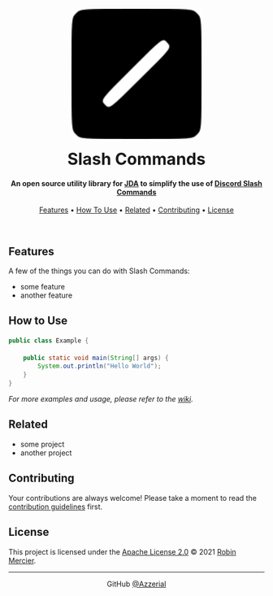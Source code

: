 <div align="center">
  <br>
  <img src="assets/icon.svg" alt="Slash Command icon" width="256">
  <br>
  <br>
  <b style="font-size:32px;">Slash Commands</b>
  <h4>An open source utility library for <a href="https://github.com/DV8FromTheWorld/JDA" target="_blank">JDA</a> to simplify the use of <a href="https://discord.com/developers/docs/interactions/slash-commands" target="_blank">Discord Slash Commands</a></h4>
</div>
<p align="center">
  <a href="#features">Features</a> •
  <a href="#how-to-use">How To Use</a> •
  <a href="#related">Related</a> •
  <a href="#contributing">Contributing</a> •
  <a href="#license">License</a>
</p>
<br>

## Features

A few of the things you can do with Slash Commands:

* some feature
* another feature

## How to Use

```java
public class Example {

    public static void main(String[] args) {
        System.out.println("Hello World");
    }
}
```

*For more examples and usage, please refer to the [wiki](wiki).*

## Related

* some project
* another project

## Contributing

Your contributions are always welcome! Please take a moment to read the [contribution guidelines](CONTRIBUTING.md) first.

## License

This project is licensed under the [Apache License 2.0](LICENSE) © 2021 [Robin Mercier](https://github.com/azzerial/).

---

<p align="center">
  GitHub <a href="https://github.com/azzerial">@Azzerial</a>
</p>
